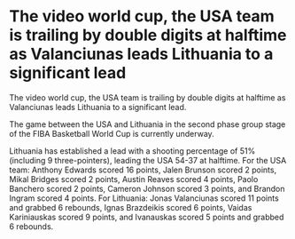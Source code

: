 # The video world cup, the USA team is trailing by double digits at halftime as Valanciunas leads Lithuania to a significant lead 
 The video world cup, the USA team is trailing by double digits at halftime as Valanciunas leads Lithuania to a significant lead.

The game between the USA and Lithuania in the second phase group stage of the FIBA Basketball World Cup is currently underway.

Lithuania has established a lead with a shooting percentage of 51% (including 9 three-pointers), leading the USA 54-37 at halftime. For the USA team: Anthony Edwards scored 16 points, Jalen Brunson scored 2 points, Mikal Bridges scored 2 points, Austin Reaves scored 4 points, Paolo Banchero scored 2 points, Cameron Johnson scored 3 points, and Brandon Ingram scored 4 points. For Lithuania: Jonas Valanciunas scored 11 points and grabbed 6 rebounds, Ignas Brazdeikis scored 6 points, Vaidas Kariniauskas scored 9 points, and Ivanauskas scored 5 points and grabbed 6 rebounds.